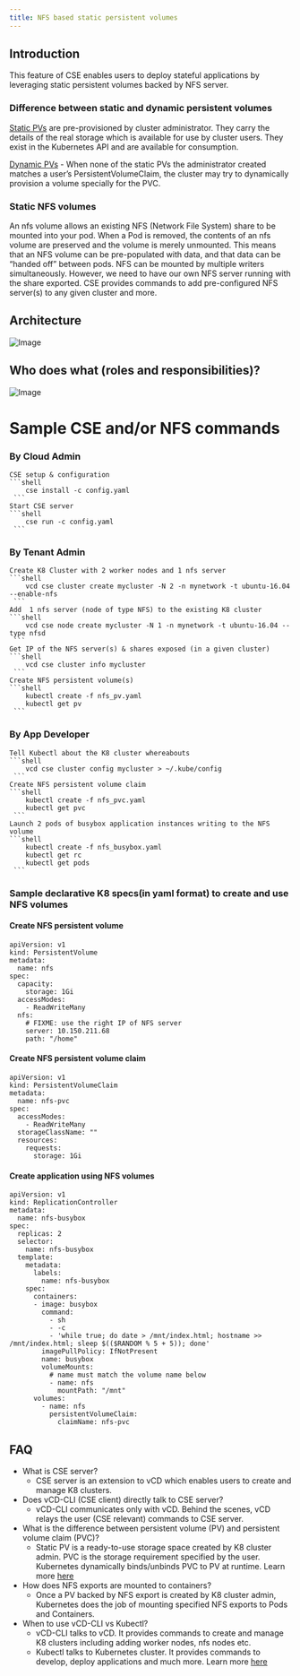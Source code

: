 ```yaml
---
title: NFS based static persistent volumes
---
```


## Introduction

This feature of CSE enables users to deploy stateful applications by leveraging static persistent volumes backed by NFS server.

### Difference between static and dynamic persistent volumes

[Static PVs](https://kubernetes.io/docs/concepts/storage/persistent-volumes/#static) are pre-provisioned by cluster administrator. They carry the details of the real storage which is available for use by cluster users. They exist in the Kubernetes API and are available for consumption.

[Dynamic PVs](https://kubernetes.io/docs/concepts/storage/persistent-volumes/#dynamic) - When none of the static PVs the administrator created matches a user’s PersistentVolumeClaim, the cluster may try to dynamically provision a volume specially for the PVC.

### Static NFS volumes

An nfs volume allows an existing NFS (Network File System) share to be mounted into your pod. When a Pod is removed, the contents of an nfs volume are preserved and the volume is merely unmounted. This means that an NFS volume can be pre-populated with data, and that data can be “handed off” between pods. NFS can be mounted by multiple writers simultaneously. However, we need to have our own NFS server running with the share exported. CSE provides commands to add pre-configured NFS server(s) to any given cluster and more.

## Architecture

![Image](k8cluster_with_nfs.png)

## Who does what (roles and responsibilities)?

![Image](nfs_roles_responsibilities.png)

# Sample CSE and/or NFS commands

### By Cloud Admin

    CSE setup & configuration
    ```shell
        cse install -c config.yaml
     ```
    Start CSE server
    ```shell
        cse run -c config.yaml
     ```

### By Tenant Admin

    Create K8 Cluster with 2 worker nodes and 1 nfs server
    ```shell
        vcd cse cluster create mycluster -N 2 -n mynetwork -t ubuntu-16.04 --enable-nfs
     ```
    Add  1 nfs server (node of type NFS) to the existing K8 cluster
    ```shell
        vcd cse node create mycluster -N 1 -n mynetwork -t ubuntu-16.04 --type nfsd
     ```
    Get IP of the NFS server(s) & shares exposed (in a given cluster)
    ```shell
        vcd cse cluster info mycluster
     ```
    Create NFS persistent volume(s)
    ```shell
        kubectl create -f nfs_pv.yaml
        kubectl get pv
     ```

### By App Developer

    Tell Kubectl about the K8 cluster whereabouts
    ```shell
        vcd cse cluster config mycluster > ~/.kube/config
     ```
    Create NFS persistent volume claim
    ```shell
        kubectl create -f nfs_pvc.yaml
        kubectl get pvc
     ```
    Launch 2 pods of busybox application instances writing to the NFS volume
    ```shell
        kubectl create -f nfs_busybox.yaml
        kubectl get rc
        kubectl get pods
     ```
### Sample declarative K8 specs(in yaml format) to create and use NFS volumes
#### Create NFS persistent volume
```shell
apiVersion: v1
kind: PersistentVolume
metadata:
  name: nfs
spec:
  capacity:
    storage: 1Gi
  accessModes:
    - ReadWriteMany
  nfs:
    # FIXME: use the right IP of NFS server
    server: 10.150.211.68
    path: "/home"
```
#### Create NFS persistent volume claim
```shell
apiVersion: v1
kind: PersistentVolumeClaim
metadata:
  name: nfs-pvc
spec:
  accessModes:
    - ReadWriteMany
  storageClassName: ""
  resources:
    requests:
      storage: 1Gi
```
#### Create application using NFS volumes
```shell
apiVersion: v1
kind: ReplicationController
metadata:
  name: nfs-busybox
spec:
  replicas: 2
  selector:
    name: nfs-busybox
  template:
    metadata:
      labels:
        name: nfs-busybox
    spec:
      containers:
      - image: busybox
        command:
          - sh
          - -c
          - 'while true; do date > /mnt/index.html; hostname >> /mnt/index.html; sleep $(($RANDOM % 5 + 5)); done'
        imagePullPolicy: IfNotPresent
        name: busybox
        volumeMounts:
          # name must match the volume name below
          - name: nfs
            mountPath: "/mnt"
      volumes:
        - name: nfs
          persistentVolumeClaim:
            claimName: nfs-pvc
```

## FAQ

- What is CSE server?
    - CSE server is an extension to vCD which enables users to create and manage K8 clusters.
- Does vCD-CLI (CSE client) directly talk to CSE server?
    - vCD-CLI communicates only with vCD. Behind the scenes, vCD relays the user (CSE relevant) commands to CSE server.
- What is the difference between persistent volume (PV) and persistent volume claim (PVC)?
    - Static PV is a ready-to-use storage space created by K8 cluster admin. PVC is the storage requirement specified by the user. Kubernetes dynamically binds/unbinds PVC to PV at runtime. Learn more [here](https://kubernetes.io/docs/concepts/storage/persistent-volumes/#static)
- How does NFS exports are mounted to containers?
    - Once a PV backed by NFS export is created by K8 cluster admin, Kubernetes does the job of mounting specified NFS exports to Pods and Containers.
- When to use vCD-CLI vs Kubectl?
    - vCD-CLI talks to vCD. It provides commands to create and manage K8 clusters including adding worker nodes, nfs nodes etc.
    - Kubectl talks to Kubernetes cluster. It provides commands to develop, deploy applications and much more. Learn more [here](https://kubernetes.io/docs/reference/kubectl/overview/)